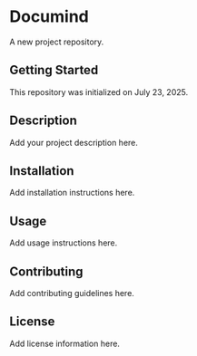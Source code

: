 # Documind

A new project repository.

## Getting Started

This repository was initialized on July 23, 2025.

## Description

Add your project description here.

## Installation

Add installation instructions here.

## Usage

Add usage instructions here.

## Contributing

Add contributing guidelines here.

## License

Add license information here.
